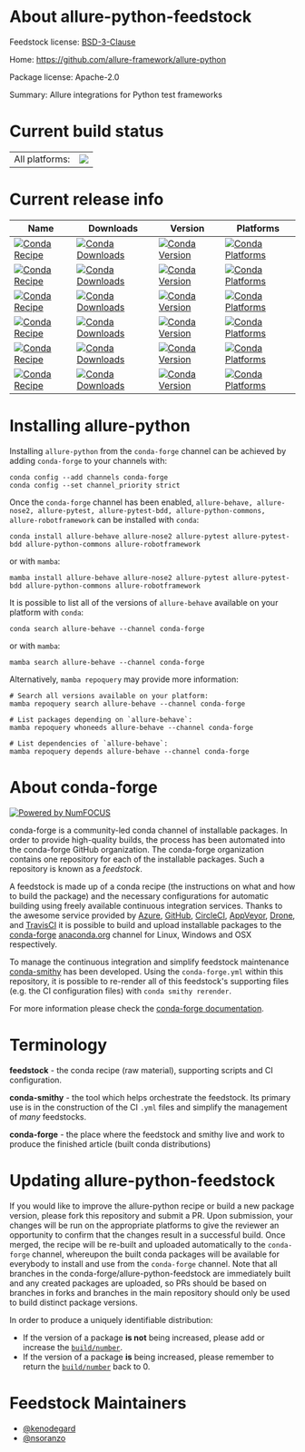 About allure-python-feedstock
=============================

Feedstock license: [BSD-3-Clause](https://github.com/conda-forge/allure-python-feedstock/blob/main/LICENSE.txt)

Home: https://github.com/allure-framework/allure-python

Package license: Apache-2.0

Summary: Allure integrations for Python test frameworks

Current build status
====================


<table><tr><td>All platforms:</td>
    <td>
      <a href="https://dev.azure.com/conda-forge/feedstock-builds/_build/latest?definitionId=19679&branchName=main">
        <img src="https://dev.azure.com/conda-forge/feedstock-builds/_apis/build/status/allure-python-feedstock?branchName=main">
      </a>
    </td>
  </tr>
</table>

Current release info
====================

| Name | Downloads | Version | Platforms |
| --- | --- | --- | --- |
| [![Conda Recipe](https://img.shields.io/badge/recipe-allure--behave-green.svg)](https://anaconda.org/conda-forge/allure-behave) | [![Conda Downloads](https://img.shields.io/conda/dn/conda-forge/allure-behave.svg)](https://anaconda.org/conda-forge/allure-behave) | [![Conda Version](https://img.shields.io/conda/vn/conda-forge/allure-behave.svg)](https://anaconda.org/conda-forge/allure-behave) | [![Conda Platforms](https://img.shields.io/conda/pn/conda-forge/allure-behave.svg)](https://anaconda.org/conda-forge/allure-behave) |
| [![Conda Recipe](https://img.shields.io/badge/recipe-allure--nose2-green.svg)](https://anaconda.org/conda-forge/allure-nose2) | [![Conda Downloads](https://img.shields.io/conda/dn/conda-forge/allure-nose2.svg)](https://anaconda.org/conda-forge/allure-nose2) | [![Conda Version](https://img.shields.io/conda/vn/conda-forge/allure-nose2.svg)](https://anaconda.org/conda-forge/allure-nose2) | [![Conda Platforms](https://img.shields.io/conda/pn/conda-forge/allure-nose2.svg)](https://anaconda.org/conda-forge/allure-nose2) |
| [![Conda Recipe](https://img.shields.io/badge/recipe-allure--pytest-green.svg)](https://anaconda.org/conda-forge/allure-pytest) | [![Conda Downloads](https://img.shields.io/conda/dn/conda-forge/allure-pytest.svg)](https://anaconda.org/conda-forge/allure-pytest) | [![Conda Version](https://img.shields.io/conda/vn/conda-forge/allure-pytest.svg)](https://anaconda.org/conda-forge/allure-pytest) | [![Conda Platforms](https://img.shields.io/conda/pn/conda-forge/allure-pytest.svg)](https://anaconda.org/conda-forge/allure-pytest) |
| [![Conda Recipe](https://img.shields.io/badge/recipe-allure--pytest--bdd-green.svg)](https://anaconda.org/conda-forge/allure-pytest-bdd) | [![Conda Downloads](https://img.shields.io/conda/dn/conda-forge/allure-pytest-bdd.svg)](https://anaconda.org/conda-forge/allure-pytest-bdd) | [![Conda Version](https://img.shields.io/conda/vn/conda-forge/allure-pytest-bdd.svg)](https://anaconda.org/conda-forge/allure-pytest-bdd) | [![Conda Platforms](https://img.shields.io/conda/pn/conda-forge/allure-pytest-bdd.svg)](https://anaconda.org/conda-forge/allure-pytest-bdd) |
| [![Conda Recipe](https://img.shields.io/badge/recipe-allure--python--commons-green.svg)](https://anaconda.org/conda-forge/allure-python-commons) | [![Conda Downloads](https://img.shields.io/conda/dn/conda-forge/allure-python-commons.svg)](https://anaconda.org/conda-forge/allure-python-commons) | [![Conda Version](https://img.shields.io/conda/vn/conda-forge/allure-python-commons.svg)](https://anaconda.org/conda-forge/allure-python-commons) | [![Conda Platforms](https://img.shields.io/conda/pn/conda-forge/allure-python-commons.svg)](https://anaconda.org/conda-forge/allure-python-commons) |
| [![Conda Recipe](https://img.shields.io/badge/recipe-allure--robotframework-green.svg)](https://anaconda.org/conda-forge/allure-robotframework) | [![Conda Downloads](https://img.shields.io/conda/dn/conda-forge/allure-robotframework.svg)](https://anaconda.org/conda-forge/allure-robotframework) | [![Conda Version](https://img.shields.io/conda/vn/conda-forge/allure-robotframework.svg)](https://anaconda.org/conda-forge/allure-robotframework) | [![Conda Platforms](https://img.shields.io/conda/pn/conda-forge/allure-robotframework.svg)](https://anaconda.org/conda-forge/allure-robotframework) |

Installing allure-python
========================

Installing `allure-python` from the `conda-forge` channel can be achieved by adding `conda-forge` to your channels with:

```
conda config --add channels conda-forge
conda config --set channel_priority strict
```

Once the `conda-forge` channel has been enabled, `allure-behave, allure-nose2, allure-pytest, allure-pytest-bdd, allure-python-commons, allure-robotframework` can be installed with `conda`:

```
conda install allure-behave allure-nose2 allure-pytest allure-pytest-bdd allure-python-commons allure-robotframework
```

or with `mamba`:

```
mamba install allure-behave allure-nose2 allure-pytest allure-pytest-bdd allure-python-commons allure-robotframework
```

It is possible to list all of the versions of `allure-behave` available on your platform with `conda`:

```
conda search allure-behave --channel conda-forge
```

or with `mamba`:

```
mamba search allure-behave --channel conda-forge
```

Alternatively, `mamba repoquery` may provide more information:

```
# Search all versions available on your platform:
mamba repoquery search allure-behave --channel conda-forge

# List packages depending on `allure-behave`:
mamba repoquery whoneeds allure-behave --channel conda-forge

# List dependencies of `allure-behave`:
mamba repoquery depends allure-behave --channel conda-forge
```


About conda-forge
=================

[![Powered by
NumFOCUS](https://img.shields.io/badge/powered%20by-NumFOCUS-orange.svg?style=flat&colorA=E1523D&colorB=007D8A)](https://numfocus.org)

conda-forge is a community-led conda channel of installable packages.
In order to provide high-quality builds, the process has been automated into the
conda-forge GitHub organization. The conda-forge organization contains one repository
for each of the installable packages. Such a repository is known as a *feedstock*.

A feedstock is made up of a conda recipe (the instructions on what and how to build
the package) and the necessary configurations for automatic building using freely
available continuous integration services. Thanks to the awesome service provided by
[Azure](https://azure.microsoft.com/en-us/services/devops/), [GitHub](https://github.com/),
[CircleCI](https://circleci.com/), [AppVeyor](https://www.appveyor.com/),
[Drone](https://cloud.drone.io/welcome), and [TravisCI](https://travis-ci.com/)
it is possible to build and upload installable packages to the
[conda-forge](https://anaconda.org/conda-forge) [anaconda.org](https://anaconda.org/)
channel for Linux, Windows and OSX respectively.

To manage the continuous integration and simplify feedstock maintenance
[conda-smithy](https://github.com/conda-forge/conda-smithy) has been developed.
Using the ``conda-forge.yml`` within this repository, it is possible to re-render all of
this feedstock's supporting files (e.g. the CI configuration files) with ``conda smithy rerender``.

For more information please check the [conda-forge documentation](https://conda-forge.org/docs/).

Terminology
===========

**feedstock** - the conda recipe (raw material), supporting scripts and CI configuration.

**conda-smithy** - the tool which helps orchestrate the feedstock.
                   Its primary use is in the construction of the CI ``.yml`` files
                   and simplify the management of *many* feedstocks.

**conda-forge** - the place where the feedstock and smithy live and work to
                  produce the finished article (built conda distributions)


Updating allure-python-feedstock
================================

If you would like to improve the allure-python recipe or build a new
package version, please fork this repository and submit a PR. Upon submission,
your changes will be run on the appropriate platforms to give the reviewer an
opportunity to confirm that the changes result in a successful build. Once
merged, the recipe will be re-built and uploaded automatically to the
`conda-forge` channel, whereupon the built conda packages will be available for
everybody to install and use from the `conda-forge` channel.
Note that all branches in the conda-forge/allure-python-feedstock are
immediately built and any created packages are uploaded, so PRs should be based
on branches in forks and branches in the main repository should only be used to
build distinct package versions.

In order to produce a uniquely identifiable distribution:
 * If the version of a package **is not** being increased, please add or increase
   the [``build/number``](https://docs.conda.io/projects/conda-build/en/latest/resources/define-metadata.html#build-number-and-string).
 * If the version of a package **is** being increased, please remember to return
   the [``build/number``](https://docs.conda.io/projects/conda-build/en/latest/resources/define-metadata.html#build-number-and-string)
   back to 0.

Feedstock Maintainers
=====================

* [@kenodegard](https://github.com/kenodegard/)
* [@nsoranzo](https://github.com/nsoranzo/)

